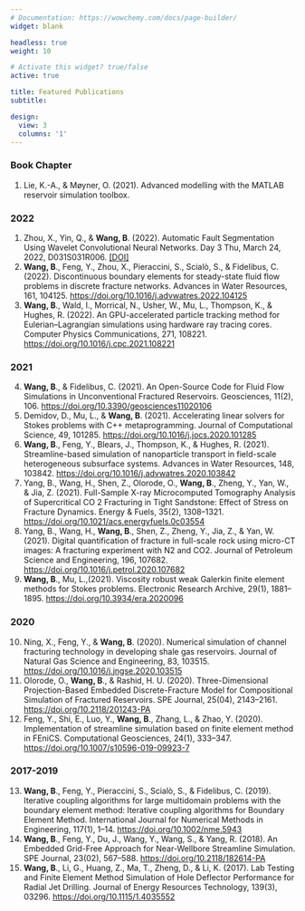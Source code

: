 ```yaml
---
# Documentation: https://wowchemy.com/docs/page-builder/
widget: blank

headless: true
weight: 10

# Activate this widget? true/false
active: true

title: Featured Publications
subtitle:

design:
  view: 3
  columns: '1'
---
```



### Book Chapter
1. Lie, K.-A., & Møyner, O. (2021). Advanced modelling with the MATLAB reservoir simulation toolbox.

### 2022
1. Zhou, X., Yin, Q., & **Wang, B**. (2022). Automatic Fault Segmentation Using Wavelet Convolutional Neural Networks. Day 3 Thu, March 24, 2022, D031S031R006. <a href="https://doi.org/10.4043/31529-MS">[DOI]</a>
2. **Wang, B**., Feng, Y., Zhou, X., Pieraccini, S., Scialò, S., & Fidelibus, C. (2022). Discontinuous boundary elements for steady-state fluid flow problems in discrete fracture networks. Advances in Water Resources, 161, 104125. https://doi.org/10.1016/j.advwatres.2022.104125
3. **Wang, B**., Wald, I., Morrical, N., Usher, W., Mu, L., Thompson, K., & Hughes, R. (2022). An GPU-accelerated particle tracking method for Eulerian–Lagrangian simulations using hardware ray tracing cores. Computer Physics Communications, 271, 108221. https://doi.org/10.1016/j.cpc.2021.108221

### 2021

4. **Wang, B**., & Fidelibus, C. (2021). An Open-Source Code for Fluid Flow Simulations in Unconventional Fractured Reservoirs. Geosciences, 11(2), 106. https://doi.org/10.3390/geosciences11020106
5. Demidov, D., Mu, L., & **Wang, B**. (2021). Accelerating linear solvers for Stokes problems with C++ metaprogramming. Journal of Computational Science, 49, 101285. https://doi.org/10.1016/j.jocs.2020.101285
6. **Wang, B**., Feng, Y., Blears, J., Thompson, K., & Hughes, R. (2021). Streamline-based simulation of nanoparticle transport in field-scale heterogeneous subsurface systems. Advances in Water Resources, 148, 103842. https://doi.org/10.1016/j.advwatres.2020.103842
7. Yang, B., Wang, H., Shen, Z., Olorode, O., **Wang, B**., Zheng, Y., Yan, W., & Jia, Z. (2021). Full-Sample X-ray Microcomputed Tomography Analysis of Supercritical CO 2 Fracturing in Tight Sandstone: Effect of Stress on Fracture Dynamics. Energy & Fuels, 35(2), 1308–1321. https://doi.org/10.1021/acs.energyfuels.0c03554
8.  Yang, B., Wang, H., **Wang, B**., Shen, Z., Zheng, Y., Jia, Z., & Yan, W. (2021). Digital quantification of fracture in full-scale rock using micro-CT images: A fracturing experiment with N2 and CO2. Journal of Petroleum Science and Engineering, 196, 107682. https://doi.org/10.1016/j.petrol.2020.107682
9.  **Wang, B**., Mu, L.,(2021). Viscosity robust weak Galerkin finite element methods for Stokes problems. Electronic Research Archive, 29(1), 1881–1895. https://doi.org/10.3934/era.2020096

### 2020
10. Ning, X., Feng, Y., & **Wang, B**. (2020). Numerical simulation of channel fracturing technology in developing shale gas reservoirs. Journal of Natural Gas Science and Engineering, 83, 103515. https://doi.org/10.1016/j.jngse.2020.103515
11. Olorode, O., **Wang, B**., & Rashid, H. U. (2020). Three-Dimensional Projection-Based Embedded Discrete-Fracture Model for Compositional Simulation of Fractured Reservoirs. SPE Journal, 25(04), 2143–2161. https://doi.org/10.2118/201243-PA
12. Feng, Y., Shi, E., Luo, Y., **Wang, B**., Zhang, L., & Zhao, Y. (2020). Implementation of streamline simulation based on finite element method in FEniCS. Computational Geosciences, 24(1), 333–347. https://doi.org/10.1007/s10596-019-09923-7

### 2017-2019
13. **Wang, B**., Feng, Y., Pieraccini, S., Scialò, S., & Fidelibus, C. (2019). Iterative coupling algorithms for large multidomain problems with the boundary element method: Iterative coupling algorithms for Boundary Element Method. International Journal for Numerical Methods in Engineering, 117(1), 1–14. https://doi.org/10.1002/nme.5943
14. **Wang, B**., Feng, Y., Du, J., Wang, Y., Wang, S., & Yang, R. (2018). An Embedded Grid-Free Approach for Near-Wellbore Streamline Simulation. SPE Journal, 23(02), 567–588. https://doi.org/10.2118/182614-PA
15. **Wang, B**., Li, G., Huang, Z., Ma, T., Zheng, D., & Li, K. (2017). Lab Testing and Finite Element Method Simulation of Hole Deflector Performance for Radial Jet Drilling. Journal of Energy Resources Technology, 139(3), 03296. https://doi.org/10.1115/1.4035552
